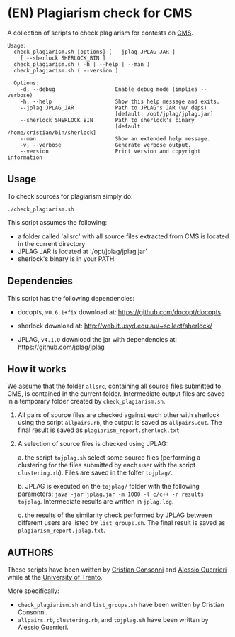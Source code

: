 # (EN) Plagiarism check for CMS

A collection of scripts to check plagiarism for contests on [CMS](https://github.com/cms-dev/cms).

```
Usage:
  check_plagiarism.sh [options] [ --jplag JPLAG_JAR ]
    [ --sherlock SHERLOCK_BIN ]
  check_plagiarism.sh ( -h | --help | --man )
  check_plagiarism.sh ( --version )

  Options:
    -d, --debug                   Enable debug mode (implies --verbose)
    -h, --help                    Show this help message and exits.
    --jplag JPLAG_JAR             Path to JPLAG's JAR (w/ deps)
                                  [default: /opt/jplag/jplag.jar]
    --sherlock SHERLOCK_BIN       Path to sherlock's binary
                                  [default: /home/cristian/bin/sherlock]
    --man                         Show an extended help message.
    -v, --verbose                 Generate verbose output.
    --version                     Print version and copyright information
```

## Usage

To check sources for plagiarism simply do:
```
./check_plagiarism.sh
```

This script assumes the following:
  * a folder called 'allsrc' with all source files extracted from CMS is located in the current directory
  * JPLAG JAR is located at '/opt/jplag/jplag.jar'
  * sherlock's binary is in your PATH

## Dependencies

This script has the following dependencies:

  * docopts, `v0.6.1+fix`
    download at: https://github.com/docopt/docopts

  * sherlock
    download at: http://web.it.usyd.edu.au/~scilect/sherlock/

  * JPLAG, `v4.1.0`
    download the jar with dependencies at: https://github.com/jplag/jplag

## How it works

We assume that the folder `allsrc`, containing all source files submitted to CMS, is contained in the current folder. Intermediate output files are saved in a temporary folder created by `check_plagiarism.sh`.

1. All pairs of source files are checked against each other with sherlock using the script `allpairs.rb`, the output is saved as `allpairs.out`. The final result is saved as `plagiarism_report.sherlock.txt`

2. A selection of source files is checked using JPLAG:

   a. the script `tojplag.sh` select some source files (performing a clustering for the files submitted by each user with the script `clustering.rb`). Files are saved in the folfer `tojplag/`.

   b. JPLAG is executed on the `tojplag/` folder with the following parameters: `java -jar jplag.jar -m 1000 -l c/c++ -r results tojplag`. Intermediate results are written in `jplag.log`.

   c. the results of the similarity check performed by JPLAG between different users are listed by `list_groups.sh`. The final result is saved as `plagiarism_report.jplag.txt`.

## AUTHORS

These scripts have been written by [Cristian Consonni](https://disi.unitn.it/~consonni/) and [Alessio Guerrieri](http://www.science.unitn.it/~guerrieri/main.html) while at the [University of Trento](https://www.unitn.it/).

More specifically:
* `check_plagiarism.sh` and `list_groups.sh` have been written by Cristian Consonni.
* `allpairs.rb`, `clustering.rb`, and `tojplag.sh` have been written by Alessio Guerrieri.
